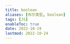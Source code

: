 ```yaml
---
title: boolean
aliases: [布尔类型, boolean]
tags: [JS]
enableToc: true
date: 2022-10-19
lastmod: 2022-10-24
---
```

